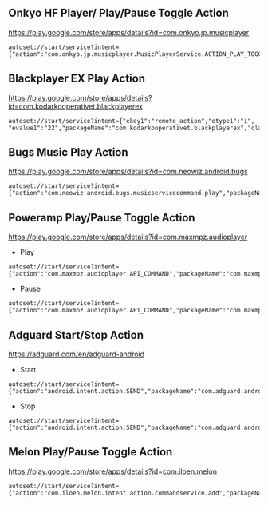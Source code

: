 ## Onkyo HF Player/ Play/Pause Toggle Action
https://play.google.com/store/apps/details?id=com.onkyo.jp.musicplayer

```
autoset://start/service?intent={"action":"com.onkyo.jp.musicplayer.MusicPlayerService.ACTION_PLAY_TOGGLE","packageName":"com.onkyo.jp.musicplayer","className":"com.onkyo.jp.musicplayer.service.MusicPlayerService"}
```


## Blackplayer EX Play Action
https://play.google.com/store/apps/details?id=com.kodarkooperativet.blackplayerex

```
autoset://start/service?intent={"ekey1":"remote_action","etype1":"i", "evalue1":"22","packageName":"com.kodarkooperativet.blackplayerex","className":"com.kodarkooperativet.blackplayerex.MusicService"}
```


## Bugs Music Play Action
https://play.google.com/store/apps/details?id=com.neowiz.android.bugs

```
autoset://start/service?intent={"action":"com.neowiz.android.bugs.musicservicecommand.play","packageName":"com.neowiz.android.bugs","className":"com.neowiz.android.bugs.service.MusicService"}
```


## Poweramp Play/Pause Toggle Action
https://play.google.com/store/apps/details?id=com.maxmpz.audioplayer

* Play
```
autoset://start/service?intent={"action":"com.maxmpz.audioplayer.API_COMMAND","packageName":"com.maxmpz.audioplayer","className":"com.maxmpz.audioplayer.player.PlayerService","ekey1":"cmd","etype1":"i","evalue1":"1"}
```

* Pause
```
autoset://start/service?intent={"action":"com.maxmpz.audioplayer.API_COMMAND","packageName":"com.maxmpz.audioplayer","className":"com.maxmpz.audioplayer.player.PlayerService","ekey1":"cmd","etype1":"i","evalue1":"1"}
```

## Adguard Start/Stop Action
https://adguard.com/en/adguard-android

* Start
```
autoset://start/service?intent={"action":"android.intent.action.SEND","packageName":"com.adguard.android","className":"com.adguard.android.ServiceManager","ekey1":"ACTION","etype1":"i","evalue1":"2"}
```

* Stop
```
autoset://start/service?intent={"action":"android.intent.action.SEND","packageName":"com.adguard.android","className":"com.adguard.android.ServiceManager","ekey1":"ACTION","etype1":"i","evalue1":"4"}
```

## Melon Play/Pause Toggle Action
https://play.google.com/store/apps/details?id=com.iloen.melon

```
autoset://start/service?intent={"action":"com.iloen.melon.intent.action.commandservice.add","packageName":"com.iloen.melon","className":"com.iloen.melon.playback.CommandService","data":"melonapp://service=nowplaylist"}
```




